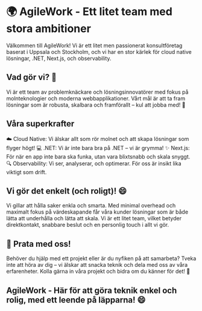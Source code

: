# 🌍 AgileWork - Ett litet team med stora ambitioner
Välkommen till AgileWork! Vi är ett litet men passionerat konsultföretag baserat i Uppsala och Stockholm, och vi har en stor kärlek för cloud native lösningar, .NET, Next.js, och observability.

## Vad gör vi? 🤔
Vi är ett team av problemknäckare och lösningsinnovatörer med fokus på molnteknologier och moderna webbapplikationer. Vårt mål är att ta fram lösningar som är robusta, skalbara och framförallt – kul att jobba med! 🎉

## Våra superkrafter
☁️ Cloud Native: Vi älskar allt som rör molnet och att skapa lösningar som flyger högt!
💻 .NET: Vi är inte bara bra på .NET – vi är grymma!
✨ Next.js: För när en app inte bara ska funka, utan vara blixtsnabb och skala snyggt.
🔍 Observability: Vi ser, analyserar, och optimerar. För oss är insikt lika viktigt som drift.
## Vi gör det enkelt (och roligt)! 😄
Vi gillar att hålla saker enkla och smarta. Med minimal overhead och maximalt fokus på värdeskapande får våra kunder lösningar som är både lätta att underhålla och lätta att skala. Vi är ett litet team, vilket betyder direktkontakt, snabbare beslut och en personlig touch i allt vi gör.

## 💬 Prata med oss!
Behöver du hjälp med ett projekt eller är du nyfiken på att samarbeta? Tveka inte att höra av dig – vi älskar att snacka teknik och dela med oss av våra erfarenheter. Kolla gärna in våra projekt och bidra om du känner för det! 🙌

## AgileWork - Här för att göra teknik enkel och rolig, med ett leende på läpparna! 😄

<!--

**Here are some ideas to get you started:**

🙋‍♀️ A short introduction - what is your organization all about?
🌈 Contribution guidelines - how can the community get involved?
👩‍💻 Useful resources - where can the community find your docs? Is there anything else the community should know?
🍿 Fun facts - what does your team eat for breakfast?
🧙 Remember, you can do mighty things with the power of [Markdown](https://docs.github.com/github/writing-on-github/getting-started-with-writing-and-formatting-on-github/basic-writing-and-formatting-syntax)
-->
